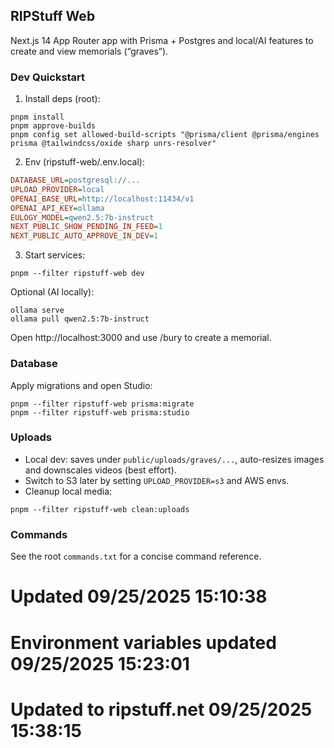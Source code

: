 ## RIPStuff Web

Next.js 14 App Router app with Prisma + Postgres and local/AI features to create and view memorials (“graves”).

### Dev Quickstart

1) Install deps (root):
```pwsh
pnpm install
pnpm approve-builds
pnpm config set allowed-build-scripts "@prisma/client @prisma/engines prisma @tailwindcss/oxide sharp unrs-resolver"
```

2) Env (ripstuff-web/.env.local):
```ini
DATABASE_URL=postgresql://...
UPLOAD_PROVIDER=local
OPENAI_BASE_URL=http://localhost:11434/v1
OPENAI_API_KEY=ollama
EULOGY_MODEL=qwen2.5:7b-instruct
NEXT_PUBLIC_SHOW_PENDING_IN_FEED=1
NEXT_PUBLIC_AUTO_APPROVE_IN_DEV=1
```

3) Start services:
```pwsh
pnpm --filter ripstuff-web dev
```
Optional (AI locally):
```pwsh
ollama serve
ollama pull qwen2.5:7b-instruct
```

Open http://localhost:3000 and use /bury to create a memorial.

### Database

Apply migrations and open Studio:
```pwsh
pnpm --filter ripstuff-web prisma:migrate
pnpm --filter ripstuff-web prisma:studio
```

### Uploads

- Local dev: saves under `public/uploads/graves/...`, auto-resizes images and downscales videos (best effort).
- Switch to S3 later by setting `UPLOAD_PROVIDER=s3` and AWS envs.
- Cleanup local media:
```pwsh
pnpm --filter ripstuff-web clean:uploads
```

### Commands

See the root `commands.txt` for a concise command reference.
# Updated 09/25/2025 15:10:38
# Environment variables updated 09/25/2025 15:23:01
# Updated to ripstuff.net 09/25/2025 15:38:15

